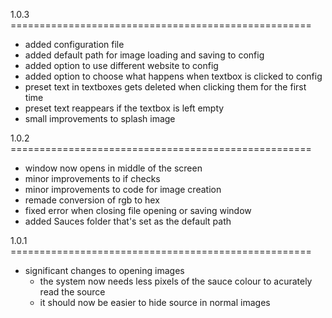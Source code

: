 1.0.3 ====================================================

  * added configuration file
  * added default path for image loading and saving to config
  * added option to use different website to config
  * added option to choose what happens when textbox is clicked to config
  * preset text in textboxes gets deleted when clicking them for the first time
  * preset text reappears if the textbox is left empty
  * small improvements to splash image

1.0.2 ====================================================

  * window now opens in middle of the screen
  * minor improvements to if checks
  * minor improvements to code for image creation
  * remade conversion of rgb to hex
  * fixed error when closing file opening or saving window
  * added Sauces folder that's set as the default path

1.0.1 ====================================================

  * significant changes to opening images
     * the system now needs less pixels of the sauce colour to acurately read the source
     * it should now be easier to hide source in normal images
